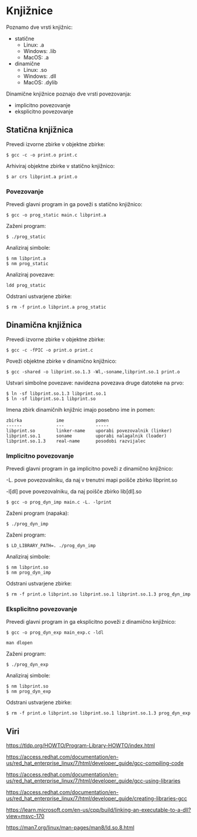 # Knjižnice

Poznamo dve vrsti knjižnic:
- statične
    - Linux: .a
    - Windows: .lib
    - MacOS: .a
- dinamične
    - Linux: .so
    - Windows: .dll
    - MacOS: .dylib

Dinamične knjižnice poznajo dve vrsti povezovanja:
- implicitno povezovanje
- eksplicitno povezovanje

## Statična knjižnica

Prevedi izvorne zbirke v objektne zbirke:
```
$ gcc -c -o print.o print.c
```

Arhiviraj objektne zbirke v statično knjižnico:
```
$ ar crs libprint.a print.o
```

### Povezovanje

Prevedi glavni program in ga poveži s statično knjižnico:
```
$ gcc -o prog_static main.c libprint.a
```

Zaženi program:
```
$ ./prog_static
```

Analiziraj simbole:
```
$ nm libprint.a
$ nm prog_static
```

Analiziraj povezave:
```
ldd prog_static
```

Odstrani ustvarjene zbirke:
```
$ rm -f print.o libprint.a prog_static
```

## Dinamična knjižnica

Prevedi izvorne zbirke v objektne zbirke:
```
$ gcc -c -fPIC -o print.o print.c
```

Poveži objektne zbirke v dinamično knjižnico:
```
$ gcc -shared -o libprint.so.1.3 -Wl,-soname,libprint.so.1 print.o
```

Ustvari simbolne povezave: navidezna povezava druge datoteke na prvo:
```
$ ln -sf libprint.so.1.3 libprint.so.1
$ ln -sf libprint.so.1 libprint.so
```

Imena zbirk dinamičnih knjižnic imajo posebno ime in pomen:
```
zbirka             ime            pomen
------             ---            -----
libprint.so        linker-name    uporabi povezovalnik (linker)
libprint.so.1      soname         uporabi nalagalnik (loader)
libprint.so.1.3    real-name      posodobi razvijalec
```

### Implicitno povezovanje

Prevedi glavni program in ga implicitno poveži z dinamično knjižnico: 

-L. pove povezovalniku, da naj v trenutni mapi poišče zbirko libprint.so

-l[dl] pove povezovalniku, da naj poišče zbirko lib[dl].so

```
$ gcc -o prog_dyn_imp main.c -L. -lprint
```

Zaženi program (napaka):
```
$ ./prog_dyn_imp
```

Zaženi program:
```
$ LD_LIBRARY_PATH=. ./prog_dyn_imp
```

Analiziraj simbole:
```
$ nm libprint.so
$ nm prog_dyn_imp
```

Odstrani ustvarjene zbirke:
```
$ rm -f print.o libprint.so libprint.so.1 libprint.so.1.3 prog_dyn_imp
```

### Eksplicitno povezovanje

Prevedi glavni program in ga eksplicitno poveži z dinamično knjižnico:
```
$ gcc -o prog_dyn_exp main_exp.c -ldl
```

```
man dlopen
```

Zaženi program:
```
$ ./prog_dyn_exp
```

Analiziraj simbole:
```
$ nm libprint.so
$ nm prog_dyn_exp
```

Odstrani ustvarjene zbirke:
```
$ rm -f print.o libprint.so libprint.so.1 libprint.so.1.3 prog_dyn_exp
```

## Viri

https://tldp.org/HOWTO/Program-Library-HOWTO/index.html

https://access.redhat.com/documentation/en-us/red_hat_enterprise_linux/7/html/developer_guide/gcc-compiling-code

https://access.redhat.com/documentation/en-us/red_hat_enterprise_linux/7/html/developer_guide/gcc-using-libraries

https://access.redhat.com/documentation/en-us/red_hat_enterprise_linux/7/html/developer_guide/creating-libraries-gcc

https://learn.microsoft.com/en-us/cpp/build/linking-an-executable-to-a-dll?view=msvc-170

https://man7.org/linux/man-pages/man8/ld.so.8.html
